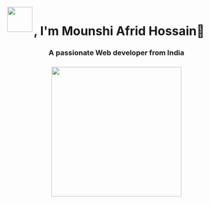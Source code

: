 <br clear="both">

<img align="left" height="58" src="https://github.com/Anmol-Baranwal/Cool-GIFs-For-GitHub/assets/74038190/7bb1e704-6026-48f9-8435-2f4d40101348"  />

###

<h1 align="left">, I'm Mounshi Afrid Hossain🧑</h1>

###

<h3 align="center">A passionate Web developer from India</h3>

###

<div align="center">
  <img height="300" src="https://user-images.githubusercontent.com/74038190/216644497-1951db19-8f3d-4e44-ac08-8e9d7e0d94a7.gif"  />
</div>

###

<h2 align="left"></h2>

###
